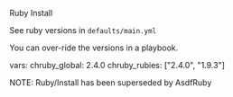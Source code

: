 Ruby Install

See ruby versions in `defaults/main.yml`

You can over-ride the versions in a playbook.

vars:
  chruby_global: 2.4.0
  chruby_rubies: ["2.4.0", "1.9.3"]

NOTE: Ruby/Install has been superseded by AsdfRuby
